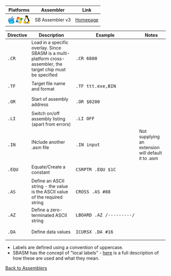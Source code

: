 
|Platforms|Assembler|Link
|-|-|-|
|<img src="../../images/macos.png" width="24"><img src="../../images/windows.png" width="24"><img src="../../images/linux.png" width="24">|SB Assembler v3|[Homepage](https://www.sbprojects.net/sbasm/)|

|<b>Directive<b>|<b>Description|Example|Notes|
|-|-|-|-|
|<pre>.CR| Load in a specific overlay. Since SBASM is a multi-platform cross-assembler, the target chip must be specified|<pre>.CR 6800</pre>|
|<pre>.TF| Target file name and format| <pre>.TF ttt.exe,BIN</pre>|
|<pre>.OR| Start of assembly address| <pre>.OR $0200</pre>|
|<pre>.LI|Switch on/off assembly listing (apart from errors)|<pre>.LI OFF</pre>|
|<pre>.IN</pre>|INclude another .asm file|<pre>.IN input</pre>|Not supplying an extension will default it to .asm|
|<pre>.EQU</pre>| Equate/Create a constant|<pre>CSRPTR  .EQU     $1C</pre>|
|<pre>.AS</pre>| Define an ASCII string - the value is the ASCII value of the required string|<pre>CROSS   .AS    #88</pre>|
|<pre>.AZ</pre>| Define a zero-terminated ASCII string|<pre>LBOARD   .AZ    /---------/</pre>
|<pre>.DA</pre>| Define data values|<pre>ICURSX   .DA     #16</pre>|

* Labels are defined using a convention of uppercase.
* SBASM has the concept of "local labels" - [here](https://www.sbprojects.net/sbasm/labels.php) is a full description of how these are used and what they mean.


[Back to Assemblers](../ASSEMBLERS.md)